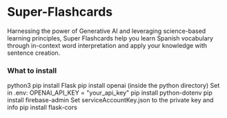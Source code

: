 # Super-Flashcards
Harnessing the power of Generative AI and leveraging science-based learning principles, Super Flashcards help you learn Spanish vocabulary through in-context word interpretation and apply your knowledge with sentence creation.

### What to install
python3
pip install Flask
pip install openai (inside the python directory)
Set in .env: OPENAI_API_KEY = "your_api_key"
pip install python-dotenv
pip install firebase-admin
Set serviceAccountKey.json to the private key and info
pip install flask-cors
